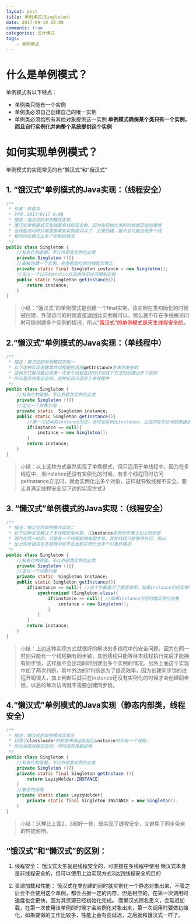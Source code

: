 ```yaml
---
layout: post
title: 单例模式(Singleton)
date: 2017-09-10 20:00
comments: true
categories: 设计模式
tags: 
	- 单例模式
---
```

# 什么是单例模式？ #
单例模式有以下特点：
- 单例类只能有一个实例
- 单例类必须自己创建自己的唯一实例
- 单例类必须给所有其他对象提供这一实例
**单例模式确保某个类只有一个实例，而且自行实例化并向整个系统提供这个实例**

<!--more-->

# 如何实现单例模式？ #
单例模式的实现常见的有“懒汉式”和“饿汉式”
## 1. “饿汉式”单例模式的Java实现：（线程安全） ##
```java
/**
 * 作者：陈德华
 * 时间：2017/9/17 9:06
 * 描述：饿汉式的单例模式实现
 * 饿汉式单例模式天生就是多线程安全的，因为在初始化类的时候就已经创建类
 * 当线程访问时只需直接拿到实例就可以了，无需创建，就不会可能出现多个线
 * 程同时实例化出多个实例的情况
 */
public class Singleton {
    //私有化构造器，不让外部类实例化此类
    private Singleton (){}
    //直接创建一个实例，在类初始化的时候就实例化
    private static final Singleton instance = new Singleton();
    //定义一个公开的static方法供外部访问得到实例
    public static Singleton getInstance(){
        return instance;
    }
}
```
> 小结：“饿汉式”的单例模式是创建一个final实例，该实例在类初始化的时候被创建，外部访问的时候直接返回此实例就可以，那么就不存在多线程访问时可能创建多个实例的情况，所以<font style="color:red">“饿汉式”的单例模式是天生线程安全的。</font>

## 2.“懒汉式”单例模式的Java实现：（单线程中） ##
```java
/**
 * 描述：懒汉式的单例模式实现一
 * 以下这种实现创建类的过程是在调用getInstance方法时发生的
 * 这种方式就可能出现第一次多个线程在同时访问这个方法时创建出多个实例
 * 所以是非线程安全的，这种实现只适合于单线程中
 */
public class Singleton {
    //私有化构造器，不让外部类实例化此类
    private Singleton (){}
    //定义一个对象引用
    private static  Singleton instance;
    public static Singleton getInstance(){
        //第一次访问时instance为空，此时会实例化instance，之后的每次访问就直接返回该实例
        if(instance == null){
            instance = new Singleton();
        }
        return instance;
    }
}
```
> 小结：以上这种方式虽然实现了单例模式，但只适用于单线程中，因为在多线程中，当instance还没有实例化的时候，有多个线程同时访问getInstance方法时，就会实例化出多个对象，这样就导致线程不安全。要让其满足线程安全见下边的实现方式3

## 3. “懒汉式”单例模式的Java实现：（线程安全） ##
```java
/**
 * 描述：懒汉式的单例模式实现二
 * 以下这种实现解决了多线程安全问题，在instance实例的步骤上加上同步锁
 * 因为在同一时刻，只能有一个线程能拥有同步锁，其他线程只能等待执行，所以
 * 加上同步锁后在多线程中就不会出现实例化出多个对象的情况
 */
public class Singleton {
    //私有化构造器，不让外部类实例化此类
    private Singleton (){}
    //定义一个对象引用
    private static  Singleton instance;
    public static Singleton getInstance(){
        if(instance == null){ //这个判断是为了提高效率，如果instance已经实例化就不用加同步锁
            synchronized (Singleton.class){
                if(instance == null){ //如果instance为空时就实例化对象
                    instance = new Singleton();
                }
            }
        }
        return instance;
    }
}
```
> 小结：上边这种实现方式就很好的解决的多线程中的安全问题，因为在同一时刻只能有一个线程拥有同步锁，其他线程只能等待本线程执行完后才能拥有同步锁，这样就不会出现同时创建出多个实例的情况。另外上面这个实现中加了两次判断，其中外边的if判断是为了提高效率，因为创建同步锁的过程开销很大，加上判断后就只在instance还没有实例化的时候才会创建同步锁，以后的每次访问就不需要创建同步锁。

## 4.“懒汉式”单例模式的Java实现（静态内部类，线程安全） ##
```java
/**
 * 描述：懒汉式的单例模式实现三
 * 利用了classloader的机制来保证初始化instance时只有一个线程，
 * 所以也是线程安全的，同时没有性能损耗
 */
public class Singleton {
    //私有化构造器，不让外部类实例化此类
    private Singleton (){}
    private static final Singleton getInstace (){
        return LayzyHolder.INSTANCE;
    }
    //静态内部类
    private static class LayzyHolder{
        private static final Singleton INSTANCE = new Singleton();
    }
}
```
> 小结：这种比上面2、3都好一些，既实现了线程安全，又避免了同步带来的性能影响。

## “饿汉式”和“懒汉式”的区别： ##
1. 线程安全：
饿汉式天生就是线程安全的，可直接在多线程中使用
懒汉式本身是非线程安全的，但可以使用上边实现方式3达到线程安全的目的

2. 资源加载和性能：
饿汉式在类创建的同时就实例化一个静态对象出来，不管之后会不会使用这个单例，都会占据一定的内存，但是相应的，在第一次调用时速度也会更快，因为其资源已经初始化完成。
而懒汉式顾名思义，会延迟加载，在第一次使用该单例的时候才会实例化对象出来，第一次调用时要做初始化，如果要做的工作比较多，性能上会有些延迟，之后就和饿汉式一样了。